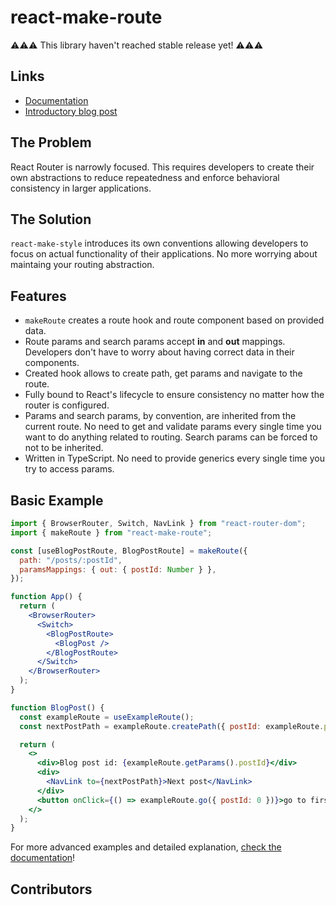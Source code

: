 # react-make-route

⚠️⚠️⚠️ This library haven't reached stable release yet! ⚠️⚠️⚠️

## Links

- [Documentation]()
- [Introductory blog post]()

## The Problem

React Router is narrowly focused. This requires developers to create their own abstractions to reduce repeatedness and enforce behavioral consistency in larger applications.

## The Solution

`react-make-style` introduces its own conventions allowing developers to focus on actual functionality of their applications. No more worrying about maintaing your routing abstraction.

## Features

- `makeRoute` creates a route hook and route component based on provided data.
- Route params and search params accept **in** and **out** mappings. Developers don't have to worry about having correct data in their components.
- Created hook allows to create path, get params and navigate to the route. 
- Fully bound to React's lifecycle to ensure consistency no matter how the router is configured.
- Params and search params, by convention, are inherited from the current route. No need to get and validate params every single time you want to do anything related to routing. Search params can be forced to not to be inherited.
- Written in TypeScript. No need to provide generics every single time you try to access params.

## Basic Example

```jsx
import { BrowserRouter, Switch, NavLink } from "react-router-dom";
import { makeRoute } from "react-make-route";

const [useBlogPostRoute, BlogPostRoute] = makeRoute({
  path: "/posts/:postId",
  paramsMappings: { out: { postId: Number } },
});

function App() {
  return (
    <BrowserRouter>
      <Switch>
        <BlogPostRoute>
          <BlogPost />
        </BlogPostRoute>
      </Switch>
    </BrowserRouter>
  );
}

function BlogPost() {
  const exampleRoute = useExampleRoute();
  const nextPostPath = exampleRoute.createPath({ postId: exampleRoute.params.postId + 1 });

  return (
    <>
      <div>Blog post id: {exampleRoute.getParams().postId}</div>
      <div>
        <NavLink to={nextPostPath}>Next post</NavLink>
      </div>
      <button onClick={() => exampleRoute.go({ postId: 0 })}>go to first post</button>
    </>
  );
}

```

For more advanced examples and detailed explanation, [check the documentation]()!

## Contributors
